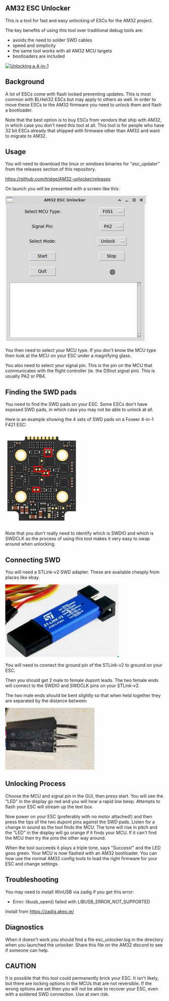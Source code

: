 AM32 ESC Unlocker
-----------------

This is a tool for fast and easy unlocking of ESCs for the AM32
project.

The key benefits of using this tool over traditional debug tools are:

 - avoids the need to solder SWD cables
 - speed and simplicity
 - the same tool works with all AM32 MCU targets
 - bootloaders are included

[![Unlocking a 4-in-1](https://i.ytimg.com/vi/8_A27GfAbSg/maxresdefault.jpg)](https://www.youtube.com/watch?v=8_A27GfAbSg "Unlocking a 4-in-1")

Background
----------

A lot of ESCs come with flash locked preventing updates. This is most
common with BLHeli32 ESCs but may apply to others as well. In order to
move these ESCs to the AM32 firmware you need to unlock them and flash
a bootloader.

Note that the best option is to buy ESCs from vendors that ship with
AM32, in which case you don't need this tool at all. This tool is for
people who have 32 bit ESCs already that shipped with firmware other
than AM32 and want to migrate to AM32.

Usage
-----

You will need to download the linux or windows binaries for
"esc_updater" from the releases section of this repository.

 https://github.com/tridge/AM32-unlocker/releases

On launch you will be presented with a screen like this:

![Unlocker GUI](docs/screen_shot.jpg "Unlocker GUI")

You then need to select your MCU type. If you don't know the MCU type
then look at the MCU on your ESC under a magnifying glass.

You also need to select your signal pin. This is the pin on the MCU
that communicates with the flight controller (ie. the DShot signal
pin). This is usually PA2 or PB4.

Finding the SWD pads
--------------------

You need to find the SWD pads on your ESC. Some ESCs don't have
exposed SWD pads, in which case you may not be able to unlock at all.

Here is an example showing the 4 sets of SWD pads on a Foxeer 4-in-1
F421 ESC:

![Foxeer 4-in-1 SWD](docs/foxeer_SWD.jpg "Foxeer 4-in-1 SWD")

Note that you don't really need to identify which is SWDIO and which
is SWDCLK as the process of using this tool makes it very easy to swap
around when unlocking.


Connecting SWD
--------------

You will need a STLink-v2 SWD adapter. These are available cheaply
from places like ebay.

![STLink-v2](docs/stlink-v2.jpg "STLink-v2")

You will need to connect the ground pin of the STLink-v2 to ground on
your ESC.

Then you should get 2 male to female dupont leads. The two female ends
will connect to the SWDIO and SWDCLK pins on your STLink-v2.

The two male ends should be bent slightly so that when held together
they are separated by the distance between

![Bent dupont pins](docs/bent_pins.jpg "Bent dupont pins")

Unlocking Process
-----------------

Choose the MCU and signal pin in the GUI, then press start. You will
see the "LED" in the display go red and you will hear a rapid low
beep. Attempts to flash your ESC will stream up the text box.

Now power on your ESC (preferably with no motor attached!) and then
press the tips of the two dupont pins against the SWD pads. Listen for
a change in sound as the tool finds the MCU. The tone will rise in
pitch and the "LED" in the display will go orange if it finds your
MCU. If it can't find the MCU then try the pins the other way around.

When the tool succeeds it plays a triple tone, says "Success!" and the
LED goes green. Your MCU is now flashed with an AM32 bootloader. You
can how use the normal AM32 config tools to load the right firmware
for your ESC and change settings.

Troubleshooting
---------------

You may need to install WinUSB via zadig if you get this error:

 - Error: libusb_open() failed with LIBUSB_ERROR_NOT_SUPPORTED

Install from https://zadig.akeo.ie/

Diagnostics
-----------

When it doesn't work you should find a file esc_unlocker.log in the
directory when you launched the unlocker. Share this file on the AM32
discord to see if someone can help.

CAUTION
-------

It is possible that this tool could permanently brick your ESC. It
isn't likely, but there are locking options in the MCUs that are not
reversible. If the wrong options are set then you will not be able to
recover your ESC, even with a soldered SWD connection. Use at own
risk.
